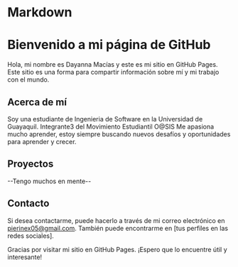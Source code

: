 # Markdown
# Bienvenido a mi página de GitHub



Hola, mi nombre es Dayanna Macías y este es mi sitio en GitHub Pages. Este sitio es una forma para compartir información sobre mí y mi trabajo con el mundo.



## Acerca de mí



Soy una estudiante de Ingenieria de Software en la Universidad de Guayaquil. Integrante3 del Movimiento Estudiantil O@SIS Me apasiona mucho aprender, estoy siempre buscando nuevos desafíos y oportunidades para aprender y crecer.



## Proyectos


--Tengo muchos en mente--



## Contacto



Si desea contactarme, puede hacerlo a través de mi correo electrónico en pierinex05@gmail.com. También puede encontrarme en [tus perfiles en las redes sociales].



Gracias por visitar mi sitio en GitHub Pages. ¡Espero que lo encuentre útil y interesante!
